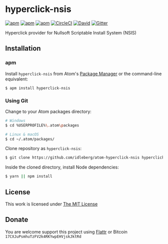 # hyperclick-nsis

[![apm](https://img.shields.io/apm/l/hyperclick-nsis.svg?style=flat-square)](https://atom.io/packages/hyperclick-nsis)
[![apm](https://img.shields.io/apm/v/hyperclick-nsis.svg?style=flat-square)](https://atom.io/packages/hyperclick-nsis)
[![apm](https://img.shields.io/apm/dm/hyperclick-nsis.svg?style=flat-square)](https://atom.io/packages/hyperclick-nsis)
[![CircleCI](https://img.shields.io/circleci/project/idleberg/atom-hyperclick-nsis.svg?style=flat-square)](https://circleci.com/gh/idleberg/atom-hyperclick-nsis/)
[![David](https://img.shields.io/david/dev/idleberg/atom-hyperclick-nsis.svg?style=flat-square)](https://david-dm.org/idleberg/atom-hyperclick-nsis?type=dev)
[![Gitter](https://img.shields.io/badge/chat-Gitter-ed1965.svg?style=flat-square)](https://gitter.im/NSIS-Dev/Atom)

Hyperclick provider for Nullsoft Scriptable Install System (NSIS)

## Installation

### apm

Install `hyperclick-nsis` from Atom's [Package Manager](http://flight-manual.atom.io/using-atom/sections/atom-packages/) or the command-line equivalent:

`$ apm install hyperclick-nsis`

### Using Git

Change to your Atom packages directory:

```bash
# Windows
$ cd %USERPROFILE%\.atom\packages

# Linux & macOS
$ cd ~/.atom/packages/
```

Clone repository as `hyperclick-nsis`:

```bash
$ git clone https://github.com/idleberg/atom-hyperclick-nsis hyperclick-nsis
```

Inside the cloned directory, install Node dependencies:

```bash
$ yarn || npm install
```

## License

This work is licensed under [The MIT License](https://opensource.org/licenses/MIT)

## Donate

You are welcome support this project using [Flattr](https://flattr.com/submit/auto?user_id=idleberg&url=https://github.com/idleberg/atom-hyperclick-nsis) or Bitcoin `17CXJuPsmhuTzFV2k4RKYwpEHVjskJktRd`
